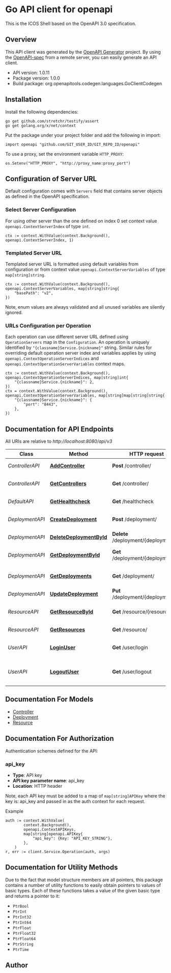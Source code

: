 # Go API client for openapi

This is the ICOS Shell based on the OpenAPI 3.0 specification.

## Overview
This API client was generated by the [OpenAPI Generator](https://openapi-generator.tech) project.  By using the [OpenAPI-spec](https://www.openapis.org/) from a remote server, you can easily generate an API client.

- API version: 1.0.11
- Package version: 1.0.0
- Build package: org.openapitools.codegen.languages.GoClientCodegen

## Installation

Install the following dependencies:

```shell
go get github.com/stretchr/testify/assert
go get golang.org/x/net/context
```

Put the package under your project folder and add the following in import:

```golang
import openapi "github.com/GIT_USER_ID/GIT_REPO_ID/openapi"
```

To use a proxy, set the environment variable `HTTP_PROXY`:

```golang
os.Setenv("HTTP_PROXY", "http://proxy_name:proxy_port")
```

## Configuration of Server URL

Default configuration comes with `Servers` field that contains server objects as defined in the OpenAPI specification.

### Select Server Configuration

For using other server than the one defined on index 0 set context value `openapi.ContextServerIndex` of type `int`.

```golang
ctx := context.WithValue(context.Background(), openapi.ContextServerIndex, 1)
```

### Templated Server URL

Templated server URL is formatted using default variables from configuration or from context value `openapi.ContextServerVariables` of type `map[string]string`.

```golang
ctx := context.WithValue(context.Background(), openapi.ContextServerVariables, map[string]string{
	"basePath": "v2",
})
```

Note, enum values are always validated and all unused variables are silently ignored.

### URLs Configuration per Operation

Each operation can use different server URL defined using `OperationServers` map in the `Configuration`.
An operation is uniquely identified by `"{classname}Service.{nickname}"` string.
Similar rules for overriding default operation server index and variables applies by using `openapi.ContextOperationServerIndices` and `openapi.ContextOperationServerVariables` context maps.

```golang
ctx := context.WithValue(context.Background(), openapi.ContextOperationServerIndices, map[string]int{
	"{classname}Service.{nickname}": 2,
})
ctx = context.WithValue(context.Background(), openapi.ContextOperationServerVariables, map[string]map[string]string{
	"{classname}Service.{nickname}": {
		"port": "8443",
	},
})
```

## Documentation for API Endpoints

All URIs are relative to *http://localhost:8080/api/v3*

Class | Method | HTTP request | Description
------------ | ------------- | ------------- | -------------
*ControllerAPI* | [**AddController**](docs/ControllerAPI.md#addcontroller) | **Post** /controller/ | Adds a new controller
*ControllerAPI* | [**GetControllers**](docs/ControllerAPI.md#getcontrollers) | **Get** /controller/ | Returns a list of controllers
*DefaultAPI* | [**GetHealthcheck**](docs/DefaultAPI.md#gethealthcheck) | **Get** /healthcheck | Health check
*DeploymentAPI* | [**CreateDeployment**](docs/DeploymentAPI.md#createdeployment) | **Post** /deployment/ | Creates a new deployment
*DeploymentAPI* | [**DeleteDeploymentById**](docs/DeploymentAPI.md#deletedeploymentbyid) | **Delete** /deployment/{deploymentId} | Deletes a deployment
*DeploymentAPI* | [**GetDeploymentById**](docs/DeploymentAPI.md#getdeploymentbyid) | **Get** /deployment/{deploymentId} | Find deployment by ID
*DeploymentAPI* | [**GetDeployments**](docs/DeploymentAPI.md#getdeployments) | **Get** /deployment/ | Returns a list of deployments
*DeploymentAPI* | [**UpdateDeployment**](docs/DeploymentAPI.md#updatedeployment) | **Put** /deployment/{deploymentId} | Updates a deployment
*ResourceAPI* | [**GetResourceById**](docs/ResourceAPI.md#getresourcebyid) | **Get** /resource/{resourceId} | Find resource by ID
*ResourceAPI* | [**GetResources**](docs/ResourceAPI.md#getresources) | **Get** /resource/ | Returns a list of resources
*UserAPI* | [**LoginUser**](docs/UserAPI.md#loginuser) | **Get** /user/login | Logs user into the system
*UserAPI* | [**LogoutUser**](docs/UserAPI.md#logoutuser) | **Get** /user/logout | Logs out current logged in user session


## Documentation For Models

 - [Controller](docs/Controller.md)
 - [Deployment](docs/Deployment.md)
 - [Resource](docs/Resource.md)


## Documentation For Authorization


Authentication schemes defined for the API:
### api_key

- **Type**: API key
- **API key parameter name**: api_key
- **Location**: HTTP header

Note, each API key must be added to a map of `map[string]APIKey` where the key is: api_key and passed in as the auth context for each request.

Example

```golang
auth := context.WithValue(
		context.Background(),
		openapi.ContextAPIKeys,
		map[string]openapi.APIKey{
			"api_key": {Key: "API_KEY_STRING"},
		},
	)
r, err := client.Service.Operation(auth, args)
```


## Documentation for Utility Methods

Due to the fact that model structure members are all pointers, this package contains
a number of utility functions to easily obtain pointers to values of basic types.
Each of these functions takes a value of the given basic type and returns a pointer to it:

* `PtrBool`
* `PtrInt`
* `PtrInt32`
* `PtrInt64`
* `PtrFloat`
* `PtrFloat32`
* `PtrFloat64`
* `PtrString`
* `PtrTime`

## Author



